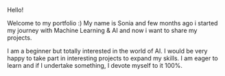 Hello!

Welcome to my portfolio :) My name is Sonia and few months ago i started my journey with Machine Learning & AI and now i want to share my projects.

I am a beginner but totally interested in the world of AI.
I would be very happy to take part in interesting projects to expand my skills.
I am eager to learn and if I undertake something, I devote myself to it 100%.



